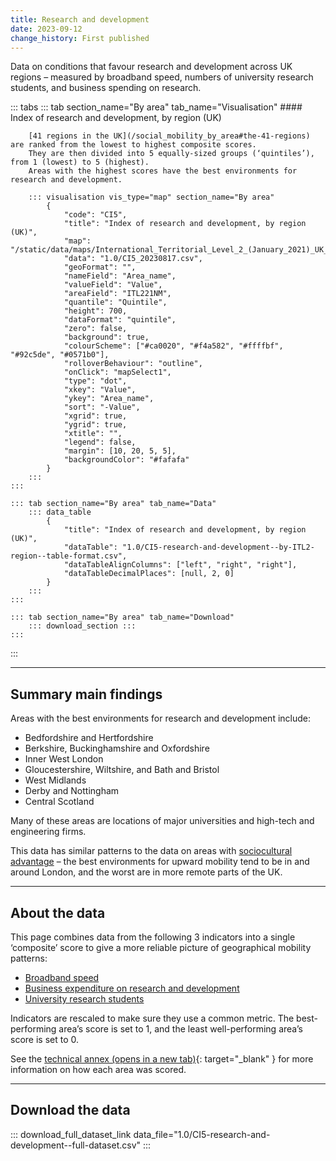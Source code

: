 ```yaml
---
title: Research and development
date: 2023-09-12
change_history: First published
---
```


Data on conditions that favour research and development across UK regions – measured by broadband speed,
numbers of university research students, and business spending on research.

::: tabs
    ::: tab section_name="By area" tab_name="Visualisation"
        #### Index of research and development, by region (UK)

        [41 regions in the UK](/social_mobility_by_area#the-41-regions) are ranked from the lowest to highest composite scores.
        They are then divided into 5 equally-sized groups (‘quintiles’), from 1 (lowest) to 5 (highest).
        Areas with the highest scores have the best environments for research and development.

        ::: visualisation vis_type="map" section_name="By area"
            {
                "code": "CI5",
                "title": "Index of research and development, by region (UK)",
                "map": "/static/data/maps/International_Territorial_Level_2_(January_2021)_UK_BUC.json",
                "data": "1.0/CI5_20230817.csv",
                "geoFormat": "",
                "nameField": "Area_name",
                "valueField": "Value",
                "areaField": "ITL221NM",
                "quantile": "Quintile",
                "height": 700,
                "dataFormat": "quintile",
                "zero": false,
                "background": true,
                "colourScheme": ["#ca0020", "#f4a582", "#ffffbf", "#92c5de", "#0571b0"],
                "rolloverBehaviour": "outline",
                "onClick": "mapSelect1",
                "type": "dot",
                "xkey": "Value",
                "ykey": "Area_name",
                "sort": "-Value",
                "xgrid": true,
                "ygrid": true,
                "xtitle": "",
                "legend": false,
                "margin": [10, 20, 5, 5],
                "backgroundColor": "#fafafa"
            }
        :::
    :::

    ::: tab section_name="By area" tab_name="Data"
        ::: data_table
            {
                "title": "Index of research and development, by region (UK)",
                "dataTable": "1.0/CI5-research-and-development--by-ITL2-region--table-format.csv",
                "dataTableAlignColumns": ["left", "right", "right"],
                "dataTableDecimalPlaces": [null, 2, 0]
            }
        :::
    :::

    ::: tab section_name="By area" tab_name="Download"
        ::: download_section :::
    :::
:::

---

## Summary main findings
Areas with the best environments for research and development include:

* Bedfordshire and Hertfordshire
* Berkshire, Buckinghamshire and Oxfordshire
* Inner West London
* Gloucestershire, Wiltshire, and Bath and Bristol
* West Midlands
* Derby and Nottingham
* Central Scotland

Many of these areas are locations of major universities and high-tech and engineering firms.

This data has similar patterns to the data on areas with
[sociocultural advantage](/drivers_of_social_mobility/composite_indices/socio-cultural_advantage)
– the best environments for upward mobility tend to be in and around London, and the worst are in more remote parts of the UK.

---

## About the data
This page combines data from the following 3 indicators into a single ‘composite’ score to give a more
reliable picture of geographical mobility patterns:

* [Broadband speed](/drivers_of_social_mobility/research_and_development_environment/broadband_speed)
* [Business expenditure on research and development](/drivers_of_social_mobility/research_and_development_environment/business_spending_on_research_and_development)
* [University research students](/drivers_of_social_mobility/research_and_development_environment/university_research_students)

Indicators are rescaled to make sure they use a common metric.
The best-performing area’s score is set to 1, and the least well-performing area’s score is set to 0.

See the [technical annex (opens in a new tab)](https://www.gov.uk/government/publications/state-of-the-nation-2023-people-and-places/technical-annex#composite-indices-methodology){: target="_blank" }
for more information on how each area was scored.

---

## Download the data

::: download_full_dataset_link data_file="1.0/CI5-research-and-development--full-dataset.csv" :::
